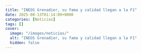 ```yaml
---
title: "INEOS Grenadier, su fama y calidad llegan a la F1"
date: 2025-08-13T01:14:09+0000
categories: [Noticias]
tags: []
cover:
  image: "/images/noticias/"
  alt: "INEOS Grenadier, su fama y calidad llegan a la F1"
  hidden: false
---
```



